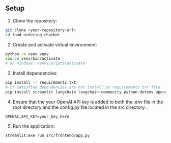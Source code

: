 ## Setup

1. Clone the repository:
```bash
git clone <your-repository-url>
cd food_ordering_chatbot
```

2. Create and activate virtual environment:
```bash
python -m venv venv
source venv/bin/activate  
# On Windows: venv\Scripts\activate
```

3. Install dependencies:
```bash
pip install -r requirements.txt
# if satisfied dependencies are not install by requirements.txt file
pip install streamlit langchain langchain-community python-dotenv openai
```

4. Ensure that the your OpenAI API key is added to both the .env file in the root directory and the config.py file located in the src directory. :
```
OPENAI_API_KEY=your_key_here
```

5. Run the application:
```bash
streamlit.exe run src/frontend/app.py
```